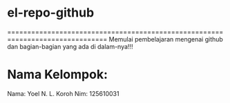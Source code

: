 # el-repo-github
===============================================================================
Memulai pembelajaran mengenai github dan bagian-bagian yang ada di dalam-nya!!!


Nama Kelompok:
===============================================================================

Nama:	Yoel N. L. Koroh
Nim:	125610031
